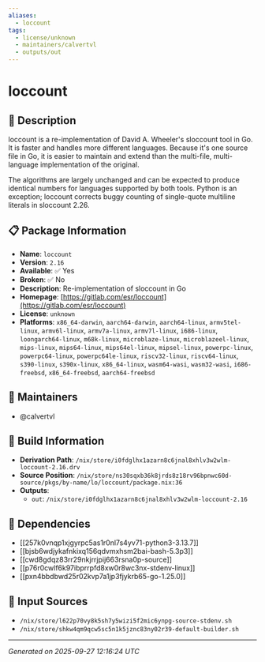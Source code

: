 ```yaml
---
aliases:
  - loccount
tags:
  - license/unknown
  - maintainers/calvertvl
  - outputs/out
---
```


# loccount

## 📝 Description

loccount is a re-implementation of David A. Wheeler's sloccount tool
in Go.  It is faster and handles more different languages. Because
it's one source file in Go, it is easier to maintain and extend than the
multi-file, multi-language implementation of the original.

The algorithms are largely unchanged and can be expected to produce
identical numbers for languages supported by both tools.  Python is
an exception; loccount corrects buggy counting of single-quote multiline
literals in sloccount 2.26.


## 📋 Package Information

- **Name**: `loccount`
- **Version**: `2.16`
- **Available**: ✅ Yes
- **Broken**: ✅ No
- **Description**: Re-implementation of sloccount in Go
- **Homepage**: [https://gitlab.com/esr/loccount](https://gitlab.com/esr/loccount)
- **License**: `unknown`
- **Platforms**: `x86_64-darwin`, `aarch64-darwin`, `aarch64-linux`, `armv5tel-linux`, `armv6l-linux`, `armv7a-linux`, `armv7l-linux`, `i686-linux`, `loongarch64-linux`, `m68k-linux`, `microblaze-linux`, `microblazeel-linux`, `mips-linux`, `mips64-linux`, `mips64el-linux`, `mipsel-linux`, `powerpc-linux`, `powerpc64-linux`, `powerpc64le-linux`, `riscv32-linux`, `riscv64-linux`, `s390-linux`, `s390x-linux`, `x86_64-linux`, `wasm64-wasi`, `wasm32-wasi`, `i686-freebsd`, `x86_64-freebsd`, `aarch64-freebsd`
## 👥 Maintainers

- @calvertvl


## 🔧 Build Information

- **Derivation Path**: `/nix/store/i0fdglhx1azarn8c6jnal8xhlv3w2wlm-loccount-2.16.drv`
- **Source Position**: `/nix/store/ns30sqxb36k8jrds8z18rv96bpnwc60d-source/pkgs/by-name/lo/loccount/package.nix:36`
- **Outputs**:
  - `out`:  `/nix/store/i0fdglhx1azarn8c6jnal8xhlv3w2wlm-loccount-2.16`

## 🔗 Dependencies

- [[257k0vnqp1xjgyrpc5as1r0nl7s4yv71-python3-3.13.7]]
- [[bjsb6wdjykafnkixq156qdvmxhsm2bai-bash-5.3p3]]
- [[cwd8gdqz83rr29nkjrrjpij663rsna0p-source]]
- [[p76r0cwlf6k97ibprrpfd8xw0r8wc3nx-stdenv-linux]]
- [[pxn4bbdbwd25r02kvp7a1jp3fjykrb65-go-1.25.0]]

## 📁 Input Sources

- `/nix/store/l622p70vy8k5sh7y5wizi5f2mic6ynpg-source-stdenv.sh`
- `/nix/store/shkw4qm9qcw5sc5n1k5jznc83ny02r39-default-builder.sh`

---
*Generated on 2025-09-27 12:16:24 UTC*
